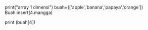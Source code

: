 print("array 1 dimensi")
buah=(['apple','banana','papaya','orange'])
Buah.insert(4.mangga)

print (buah[4])
